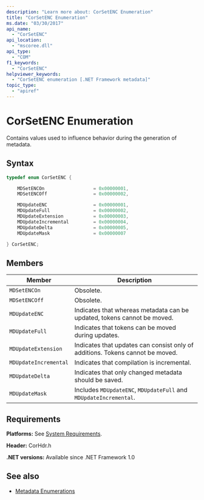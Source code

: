 ```yaml
---
description: "Learn more about: CorSetENC Enumeration"
title: "CorSetENC Enumeration"
ms.date: "03/30/2017"
api_name:
  - "CorSetENC"
api_location:
  - "mscoree.dll"
api_type:
  - "COM"
f1_keywords:
  - "CorSetENC"
helpviewer_keywords:
  - "CorSetENC enumeration [.NET Framework metadata]"
topic_type:
  - "apiref"
---
```

# CorSetENC Enumeration

Contains values used to influence behavior during the generation of metadata.

## Syntax

```cpp
typedef enum CorSetENC {

    MDSetENCOn                  = 0x00000001,
    MDSetENCOff                 = 0x00000002,

    MDUpdateENC                 = 0x00000001,
    MDUpdateFull                = 0x00000002,
    MDUpdateExtension           = 0x00000003,
    MDUpdateIncremental         = 0x00000004,
    MDUpdateDelta               = 0x00000005,
    MDUpdateMask                = 0x00000007

} CorSetENC;
```

## Members

|Member|Description|
|------------|-----------------|
|`MDSetENCOn`|Obsolete.|
|`MDSetENCOff`|Obsolete.|
|`MDUpdateENC`|Indicates that whereas metadata can be updated, tokens cannot be moved.|
|`MDUpdateFull`|Indicates that tokens can be moved during updates.|
|`MDUpdateExtension`|Indicates that updates can consist only of additions. Tokens cannot be moved.|
|`MDUpdateIncremental`|Indicates that compilation is incremental.|
|`MDUpdateDelta`|Indicates that only changed metadata should be saved.|
|`MDUpdateMask`|Includes `MDUpdateENC`, `MDUpdateFull` and `MDUpdateIncremental`.|

## Requirements

 **Platforms:** See [System Requirements](../../../framework/get-started/system-requirements.md).

 **Header:** CorHdr.h

 **.NET versions:** Available since .NET Framework 1.0

## See also

- [Metadata Enumerations](metadata-enumerations.md)
